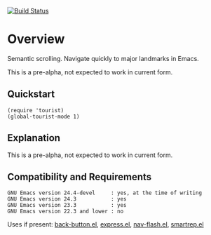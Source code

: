 [![Build Status](https://secure.travis-ci.org/rolandwalker/tourist.png)](http://travis-ci.org/rolandwalker/tourist)

# Overview

Semantic scrolling.  Navigate quickly to major landmarks in Emacs.

This is a pre-alpha, not expected to work in current form.

## Quickstart

```elisp
(require 'tourist)
(global-tourist-mode 1)
```

## Explanation

This is a pre-alpha, not expected to work in current form.

## Compatibility and Requirements

	GNU Emacs version 24.4-devel     : yes, at the time of writing
	GNU Emacs version 24.3           : yes
	GNU Emacs version 23.3           : yes
	GNU Emacs version 22.3 and lower : no

Uses if present: [back-button.el](http://github.com/rolandwalker/back-button), [express.el](http://github.com/rolandwalker/express), [nav-flash.el](http://github.com/rolandwalker/nav-flash), [smartrep.el](http://github.com/myuhe/smartrep.el)
